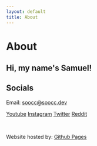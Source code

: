 ```yaml
---
layout: default
title: About
---
```


# About

## Hi, my name's Samuel!

## Socials
Email: soocc@soocc.dev

<a href="https://youtube.com/sooccc">Youtube</a>
<a href="https://instagram.com/sooccsippy">Instagram</a>
<a href="twitter.com/sooccsucc">Twitter</a>
<a href="https://reddit.com/user/soocc">Reddit</a>

<br>

Website hosted by: [Github Pages](https://github.com/soocc/newsooccsocks)

